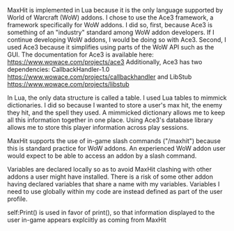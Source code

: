 MaxHit is implemented in Lua because it is the only language supported by World of Warcraft (WoW) addons.
I chose to use the Ace3 framework, a framework specifically for WoW addons. 
I did so, first, because Ace3 is something of an "industry" standard among WoW addon developers.
If I continue developing WoW addons, I would be doing so with Ace3. 
Second, I used Ace3 because it simplifies using parts of the WoW API such as the GUI.
The documentation for Ace3 is available here: https://www.wowace.com/projects/ace3
Additionally, Ace3 has two dependencies: CallbackHandler-1.0 https://www.wowace.com/projects/callbackhandler and LibStub https://www.wowace.com/projects/libstub

In Lua, the only data structure is called a table. 
I used Lua tables to mimmick dictionaries. I did so because I wanted to store a user's max hit, the enemy they hit, and the spell they used.
A mimmicked dictionary allows me to keep all this information together in one place. 
Using Ace3's database library allows me to store this player information across play sessions. 

MaxHit supports the use of in-game slash commands ("/maxhit") because this is standard practice for WoW addons.
An experienced WoW addon user would expect to be able to access an addon by a slash command. 

Variables are declared locally so as to avoid MaxHit clashing with other addons a user might have installed.
There is a risk of some other addon having declared variables that share a name with my variables.
Variables I need to use globally within my code are instead defined as part of the user profile. 

self:Print() is used in favor of print(), so that information displayed to the user in-game appears explciitly as coming from MaxHit

